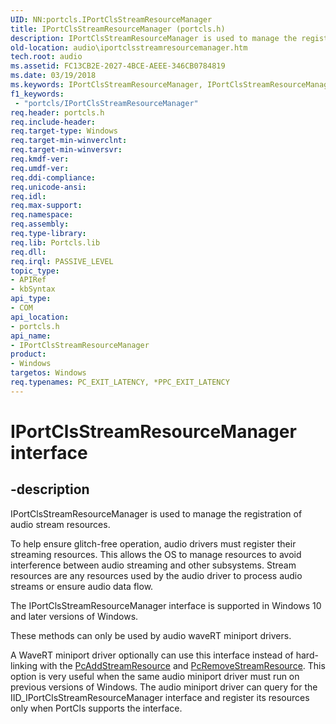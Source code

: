 ```yaml
---
UID: NN:portcls.IPortClsStreamResourceManager
title: IPortClsStreamResourceManager (portcls.h)
description: IPortClsStreamResourceManager is used to manage the registration of audio stream resources.
old-location: audio\iportclsstreamresourcemanager.htm
tech.root: audio
ms.assetid: FC13CB2E-2027-4BCE-AEEE-346CB0784819
ms.date: 03/19/2018
ms.keywords: IPortClsStreamResourceManager, IPortClsStreamResourceManager interface [Audio Devices], IPortClsStreamResourceManager interface [Audio Devices], described, audio.iportclsstreamresourcemanager, portcls/IPortClsStreamResourceManager
f1_keywords:
 - "portcls/IPortClsStreamResourceManager"
req.header: portcls.h
req.include-header:
req.target-type: Windows
req.target-min-winverclnt:
req.target-min-winversvr:
req.kmdf-ver:
req.umdf-ver:
req.ddi-compliance:
req.unicode-ansi:
req.idl:
req.max-support:
req.namespace:
req.assembly:
req.type-library:
req.lib: Portcls.lib
req.dll:
req.irql: PASSIVE_LEVEL
topic_type:
- APIRef
- kbSyntax
api_type:
- COM
api_location:
- portcls.h
api_name:
- IPortClsStreamResourceManager
product:
- Windows
targetos: Windows
req.typenames: PC_EXIT_LATENCY, *PPC_EXIT_LATENCY
---
```


# IPortClsStreamResourceManager interface


## -description


IPortClsStreamResourceManager is used to manage the registration of audio stream resources.

To help ensure glitch-free operation, audio drivers must register their streaming resources.
  This allows the OS to manage resources to avoid interference between audio streaming and other subsystems.
Stream resources are any resources used by the audio driver to process audio streams or ensure audio data flow.

The IPortClsStreamResourceManager interface is supported in Windows 10 and later versions of Windows.


These methods can only be used by audio waveRT miniport drivers.

A WaveRT miniport driver optionally can use this interface instead of hard-linking with the <a href="https://docs.microsoft.com/windows-hardware/drivers/ddi/portcls/nf-portcls-pcaddstreamresource">PcAddStreamResource</a>
and <a href="https://docs.microsoft.com/windows-hardware/drivers/ddi/portcls/nf-portcls-pcremovestreamresource">PcRemoveStreamResource</a>.
This option is very useful when the same audio miniport driver must run on previous versions of Windows.
The audio miniport driver can query for the IID_IPortClsStreamResourceManager interface and register its resources
only when PortCls supports the interface.

